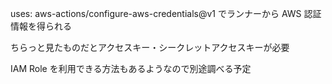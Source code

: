 uses: aws-actions/configure-aws-credentials@v1 でランナーから AWS 認証情報を得られる

ちらっと見たものだとアクセスキー・シークレットアクセスキーが必要

IAM Role を利用できる方法もあるようなので別途調べる予定
